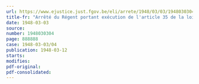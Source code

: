 ```yaml
---
url: https://www.ejustice.just.fgov.be/eli/arrete/1948/03/03/1948030304/justel
title-fr: "Arrêté du Régent portant exécution de l'article 35 de la loi du 18 juin 1930, relative à l'assurance en vue de la vieillesse et du décès prématuré des employés"
date: 1948-03-03
source:
number: 1948030304
page: 888888
case: 1948-03-03/04
publication: 1948-03-12
starts:
modifies:
pdf-original:
pdf-consolidated:
---
```



